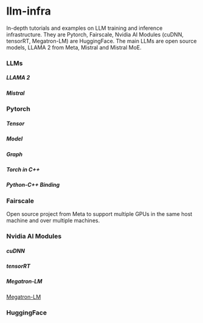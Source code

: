 # llm-infra
In-depth tutorials and examples on LLM training and inference infrastructure. They are Pytorch, Fairscale, Nvidia AI Modules (cuDNN, tensorRT, Megatron-LM) are HuggingFace.
The main LLMs are open source models, LLAMA 2 from Meta, Mistral and Mistral MoE.

### LLMs

##### LLAMA 2

##### Mistral

### Pytorch

##### Tensor

##### Model

##### Graph

##### Torch in C++

##### Python-C++ Binding

### Fairscale
Open source project from Meta to support multiple GPUs in the same host machine and over multiple machines.

### Nvidia AI Modules

##### cuDNN

##### tensorRT

##### Megatron-LM
[Megatron-LM](https://github.com/NVIDIA/Megatron-LM)

### HuggingFace
